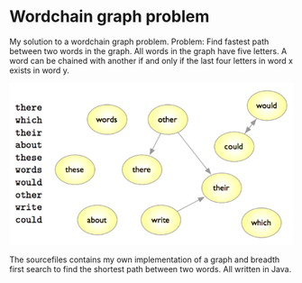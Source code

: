# Wordchain graph problem

My solution to a wordchain graph problem. 
Problem: Find fastest path between two words in the graph. All words in the graph have five letters. 
A word can be chained with another if and only if the last four letters in word x exists in word y.

![Wordchain ](https://github.com/danielwikander/wordchaingraphproblem/blob/master/graphexample.png)

The sourcefiles contains my own implementation of a graph and breadth first search to find the shortest path between two words. All written in Java.
